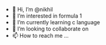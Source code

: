 - 👋 Hi, I’m @nikhil
- 👀 I’m interested in formula 1 
- 🌱 I’m currently learning c language 
- 💞️ I’m looking to collaborate on 
- 📫 How to reach me ...

<!---
nb123nikhil/nb123nikhil is a ✨ special ✨ repository because its `README.md` (this file) appears on your GitHub profile.
You can click the Preview link to take a look at your changes.
--->
